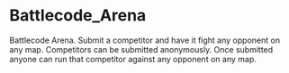 # Battlecode_Arena
Battlecode Arena. Submit a competitor and have it fight any opponent on any map. Competitors can be submitted anonymously. Once submitted anyone can run that competitor against any opponent on any map. 
